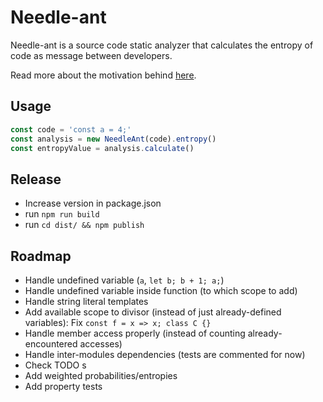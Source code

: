 # Needle-ant

Needle-ant is a source code static analyzer that calculates the entropy of code as message between developers.

Read more about the motivation behind [here](https://haresfaiez.github.io/2024/06/25/Code-entropy-in-action-needleant-alpha-release.html).

## Usage

```javascript
const code = 'const a = 4;'
const analysis = new NeedleAnt(code).entropy()
const entropyValue = analysis.calculate()
```

## Release
  * Increase version in package.json
  * run `npm run build`
  * run `cd dist/ && npm publish`

## Roadmap
  * Handle undefined variable (`a`, `let b; b + 1; a;`)
  * Handle undefined variable inside function (to which scope to add)
  * Handle string literal templates
  * Add available scope to divisor (instead of just already-defined variables): Fix `const f = x => x; class C {}`
  * Handle member access properly (instead of counting already-encountered accesses)
  * Handle inter-modules dependencies (tests are commented for now)
  * Check TODO s
  * Add weighted probabilities/entropies
  * Add property tests
